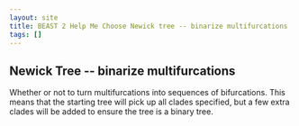 ```yaml
---
layout: site
title: BEAST 2 Help Me Choose Newick tree -- binarize multifurcations
tags: []
---
```


## Newick Tree -- binarize multifurcations

Whether or not to turn multifurcations into sequences of bifurcations.
This means that the starting tree will pick up all clades specified, but a few extra clades will be added to ensure the tree is a binary tree.
